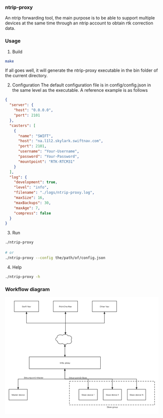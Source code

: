 ### ntrip-proxy
An ntrip forwarding tool, the main purpose is to be able to support multiple devices at the same time through an ntrip account to obtain rtk correction data.

### Usage
1. Build
```bash
make
```
If all goes well, it will generate the ntrip-proxy executable in the bin folder of the current directory.

2. Configuration
The default configuration file is in config/config.json in the same level as the executable. A reference example is as follows
```json
{
  "server": {
    "host": "0.0.0.0",
    "port": 2101
  },
  "casters": [
    {
      "name": "SWIFT",
      "host": "na.l1l2.skylark.swiftnav.com",
      "port": 2101,
      "username": "Your-Username",
      "password": "Your-Password",
      "mountpoint": "RTK-RTCM31"
    }
  ],
  "log": {
    "development": true,
    "level": "info",
    "filename": "./logs/ntrip-proxy.log",
    "maxSize": 16,
    "maxBackups": 30,
    "maxAge": 7,
    "compress": false
  }
}
```

3. Run
```bash
./ntrip-proxy

# or
./ntrip-proxy --config the/path/of/config.json
```

4. Help
```bash
./ntrip-proxy -h
```

### Workflow diagram
![ntrip-proxy](./images/ntrip-proxy.png)

